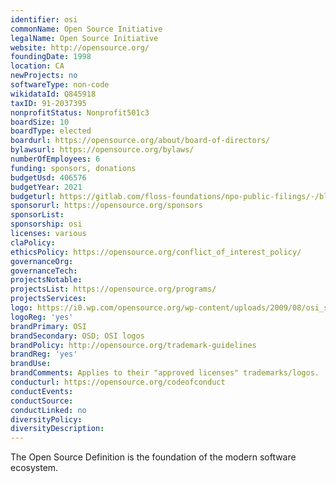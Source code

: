```yaml
---
identifier: osi
commonName: Open Source Initiative
legalName: Open Source Initiative
website: http://opensource.org/
foundingDate: 1998
location: CA
newProjects: no
softwareType: non-code
wikidataId: Q845918
taxID: 91-2037395
nonprofitStatus: Nonprofit501c3
boardSize: 10
boardType: elected
boardurl: https://opensource.org/about/board-of-directors/
bylawsurl: https://opensource.org/bylaws/
numberOfEmployees: 6
funding: sponsors, donations
budgetUsd: 406576
budgetYear: 2021
budgeturl: https://gitlab.com/floss-foundations/npo-public-filings/-/blob/master/Form990s/osi_2021_form-990_from-org.pdf
sponsorurl: https://opensource.org/sponsors
sponsorList:
sponsorship: osi
licenses: various
claPolicy:
ethicsPolicy: https://opensource.org/conflict_of_interest_policy/
governanceOrg:
governanceTech:
projectsNotable:
projectsList: https://opensource.org/programs/
projectsServices:
logo: https://i0.wp.com/opensource.org/wp-content/uploads/2009/08/osi_standard_logo_0.png?resize=1280%2C1536&ssl=1
logoReg: 'yes'
brandPrimary: OSI
brandSecondary: OSD; OSI logos
brandPolicy: http://opensource.org/trademark-guidelines
brandReg: 'yes'
brandUse:
brandComments: Applies to their "approved licenses" trademarks/logos.
conducturl: https://opensource.org/codeofconduct
conductEvents:
conductSource:
conductLinked: no
diversityPolicy:
diversityDescription:
---
```


The Open Source Definition is the foundation of the modern software ecosystem.
